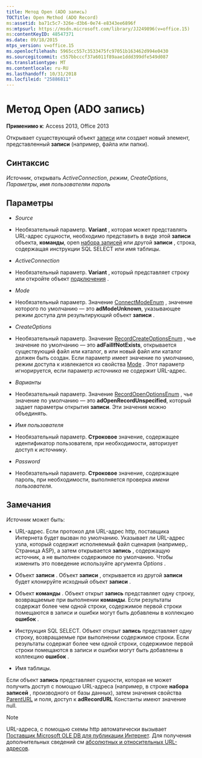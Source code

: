 ```yaml
---
title: Метод Open (ADO запись)
TOCTitle: Open Method (ADO Record)
ms:assetid: ba71c5c7-326e-d3b6-0e74-e8343ee6896f
ms:mtpsurl: https://msdn.microsoft.com/library/JJ249896(v=office.15)
ms:contentKeyID: 48547371
ms.date: 09/18/2015
mtps_version: v=office.15
ms.openlocfilehash: 5965cc557c3533475fc97051b163462d994e0430
ms.sourcegitcommit: c557bbcccf37a6011f89aae1ddd399dfe549d087
ms.translationtype: MT
ms.contentlocale: ru-RU
ms.lasthandoff: 10/31/2018
ms.locfileid: "25886811"
---
```

# <a name="open-method-ado-record"></a>Метод Open (ADO запись)


**Применимо к**: Access 2013, Office 2013


Открывает существующий объект [записи](record-object-ado.md) или создает новый элемент, представленный **записи** (например, файла или папки).

## <a name="syntax"></a>Синтаксис

*Источник*, открывать *ActiveConnection*, *режим*, *CreateOptions*, *Параметры*, *имя пользователя*и *пароль*

## <a name="parameters"></a>Параметры

  - *Source*

  - Необязательный параметр. **Variant** , которая может представлять URL-адрес сущности, необходимо представить в виде этой **записи** объекта, **команды**, open [набора записей](recordset-object-ado.md) или другой **записи** , строка, содержащая инструкции SQL SELECT или имя таблицы.

  - *ActiveConnection*

  - Необязательный параметр. **Variant** , который представляет строку или откройте объект [подключения](connection-object-ado.md) .

  - *Mode*

  - Необязательный параметр. Значение [ConnectModeEnum](connectmodeenum.md) , значение которого по умолчанию — это **adModeUnknown**, указывающее режим доступа для результирующий объект **записи** .

  - *CreateOptions*

  - Необязательный параметр. Значение [RecordCreateOptionsEnum](recordcreateoptionsenum.md) , чье значение по умолчанию — это **adFailIfNotExists**, открывается существующий файл или каталог, в или новый файл или каталог должен быть создан. Если параметр имеет значение по умолчанию, режим доступа к извлекается из свойства [Mode](mode-property-ado.md) . Этот параметр игнорируется, если параметр *источника* не содержит URL-адрес.

  - *Варианты*

  - Необязательный параметр. Значение [RecordOpenOptionsEnum](recordopenoptionsenum.md) , чье значение по умолчанию — это **adOpenRecordUnspecified**, который задает параметры открытия **записи**. Эти значения можно объединять.

  - *Имя пользователя*

  - Необязательный параметр. **Строковое** значение, содержащее идентификатор пользователя, при необходимости, авторизует доступ к *источнику*.

  - *Password*

  - Необязательный параметр. **Строковое** значение, содержащее пароль, при необходимости, выполняется проверка *имени пользователя*.

## <a name="remarks"></a>Замечания

*Источник* может быть:

  - URL-адрес. Если протокол для URL-адрес http, поставщика Интернета будет вызван по умолчанию. Указывает ли URL-адрес узла, который содержит исполняемый файл сценария (например,. Страница ASP), а затем открывается **запись** , содержащую источник, а не выполнен содержимое по умолчанию. Чтобы изменить это поведение используйте аргумента *Options* .

  - Объект **записи** . Объект **записи** , открывается из другой **записи** будет клонируйте исходный объект **записи** .

  - Объект **команды** . Объект открыт **запись** представляет одну строку, возвращаемые при выполнении **команды**. Если результаты содержат более чем одной строки, содержимое первой строки помещаются в записи и ошибки могут быть добавлены в коллекцию **ошибок** .

  - Инструкция SQL SELECT. Объект открыт **запись** представляет одну строку, возвращаемые при выполнении содержимое строки. Если результаты содержат более чем одной строки, содержимое первой строки помещаются в записи и ошибки могут быть добавлены в коллекцию **ошибок** .

  - Имя таблицы.

Если объект **запись** представляет сущности, которая не может получить доступ с помощью URL-адреса (например, в строке **набора записей** , производного от базы данных), затем значения свойства [ParentURL](parenturl-property-ado.md) и поля, доступ к **adRecordURL** Константы имеют значение null.


> [!NOTE]
> URL-адреса, с помощью схемы http автоматически вызывает [Поставщик Microsoft OLE DB для публикации Интернет](microsoft-ole-db-provider-for-internet-publishing.md). Для получения дополнительных сведений см [абсолютных и относительных URL-адресов](absolute-and-relative-urls.md).


